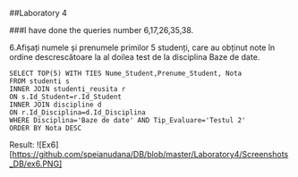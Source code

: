 ##Laboratory 4

###I have done the queries number 6,17,26,35,38.

6.Afișați numele și prenumele primilor 5 studenți, care au obținut note în ordine descrescătoare la al doilea test de la disciplina Baze de date.
```
SELECT TOP(5) WITH TIES Nume_Student,Prenume_Student, Nota
FROM studenti s
INNER JOIN studenti_reusita r
ON s.Id_Student=r.Id_Student
INNER JOIN discipline d 
ON r.Id_Disciplina=d.Id_Disciplina
WHERE Disciplina='Baze de date' AND Tip_Evaluare='Testul 2' 
ORDER BY Nota DESC
```
Result:
![Ex6][https://github.com/speianudana/DB/blob/master/Laboratory4/Screenshots_DB/ex6.PNG]



